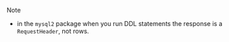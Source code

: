 > [!NOTE]
> - in the `mysql2` package when you run DDL statements the response is a `RequestHeader`, not rows.
